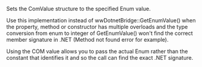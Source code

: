 ﻿Sets the ComValue structure to the specified Enum value.Use this implementation instead of wwDotnetBridge::GetEnumValue() when the property, method or constructor has multiple overloads and the type conversion from enum to integer of GetEnumValue() won't find the correct member signature in .NET (Method not found error for example). Using the COM value allows you to pass the actual Enum rather than the constant that identifies it and so the call can find the exact .NET signature.